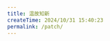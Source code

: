 ```yaml
---
title: 温故知新
createTime: 2024/10/31 15:40:23
permalink: /patch/
---
```


<ImageCard
image="https://wx1.sinaimg.cn/mw690/006oZMAtly1hvbl0m5df8j30i00c0wk7.jpg"
title="温故而知新，可以为师矣。"
description=""
href="/"
author="Hoey"
date="2021/10/6"
/>
